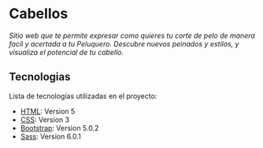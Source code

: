 # Cabellos

_Sitio web que te permite expresar como quieres tu corte de pelo de manera facíl y acertada a tu Peluquero. Descubre nuevos peinados y estilos, y visualiza el potencial de tu cabello._


## Tecnologias
Lista de tecnologías utilizadas en el proyecto:
* [HTML](https://example.com): Version 5
* [CSS](https://example.com): Version 3
* [Bootstrap](https://example.com): Version 5.0.2
* [Sass](https://example.com): Version 6.0.1